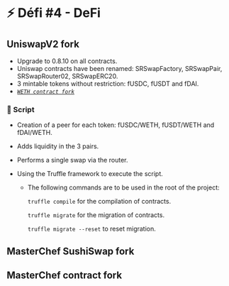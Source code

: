 # ⚡ Défi #4 - DeFi

## UniswapV2 fork
* Upgrade to 0.8.10 on all contracts.
* Uniswap contracts have been renamed: SRSwapFactory, SRSwapPair, SRSwapRouter02, SRSwapERC20.
* 3 mintable tokens without restriction: fUSDC, fUSDT and fDAI.
* [*`WETH contract fork`*](https://etherscan.io/address/0xc02aaa39b223fe8d0a0e5c4f27ead9083c756cc2#code)

### 📜 Script

* Creation of a peer for each token: fUSDC/WETH, fUSDT/WETH and fDAI/WETH.
* Adds liquidity in the 3 pairs.
* Performs a single swap via the router.

* Using the Truffle framework to execute the script.

  * The following commands are to be used in the root of the project:

    `truffle compile` for the compilation of contracts.

    `truffle migrate` for the migration of contracts.

    `truffle migrate --reset` to reset migration.

## MasterChef SushiSwap fork
## MasterChef contract fork
